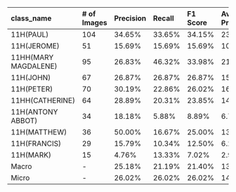 | class_name           | # of Images   | Precision   | Recall   | F1 Score   | Average Precision   |
|:---------------------|:--------------|:------------|:---------|:-----------|:--------------------|
| 11H(PAUL)            | 104           | 34.65%      | 33.65%   | 34.15%     | 23.87%              |
| 11H(JEROME)          | 51            | 15.69%      | 15.69%   | 15.69%     | 10.07%              |
| 11HH(MARY MAGDALENE) | 95            | 26.83%      | 46.32%   | 33.98%     | 21.45%              |
| 11H(JOHN)            | 67            | 26.87%      | 26.87%   | 26.87%     | 15.89%              |
| 11H(PETER)           | 70            | 30.19%      | 22.86%   | 26.02%     | 16.46%              |
| 11HH(CATHERINE)      | 64            | 28.89%      | 20.31%   | 23.85%     | 14.89%              |
| 11H(ANTONY ABBOT)    | 34            | 18.18%      | 5.88%    | 8.89%      | 6.73%               |
| 11H(MATTHEW)         | 36            | 50.00%      | 16.67%   | 25.00%     | 13.64%              |
| 11H(FRANCIS)         | 29            | 15.79%      | 10.34%   | 12.50%     | 6.24%               |
| 11H(MARK)            | 15            | 4.76%       | 13.33%   | 7.02%      | 2.94%               |
| Macro                | -             | 25.18%      | 21.19%   | 21.40%     | 13.22%              |
| Micro                | -             | 26.02%      | 26.02%   | 26.02%     | 14.17%              |